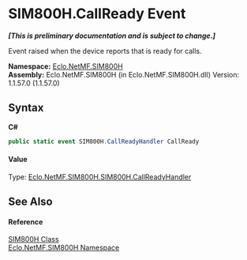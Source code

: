 # SIM800H.CallReady Event
 _**\[This is preliminary documentation and is subject to change.\]**_

Event raised when the device reports that is ready for calls.

**Namespace:**&nbsp;<a href="N_Eclo_NetMF_SIM800H">Eclo.NetMF.SIM800H</a><br />**Assembly:**&nbsp;Eclo.NetMF.SIM800H (in Eclo.NetMF.SIM800H.dll) Version: 1.1.57.0 (1.1.57.0)

## Syntax

**C#**<br />
``` C#
public static event SIM800H.CallReadyHandler CallReady
```


#### Value
Type: <a href="T_Eclo_NetMF_SIM800H_SIM800H_CallReadyHandler">Eclo.NetMF.SIM800H.SIM800H.CallReadyHandler</a>

## See Also


#### Reference
<a href="T_Eclo_NetMF_SIM800H_SIM800H">SIM800H Class</a><br /><a href="N_Eclo_NetMF_SIM800H">Eclo.NetMF.SIM800H Namespace</a><br />